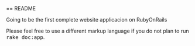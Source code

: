 == README

Going to be the first complete website applicacion on RubyOnRails

Please feel free to use a different markup language if you do not plan to run
<tt>rake doc:app</tt>.
